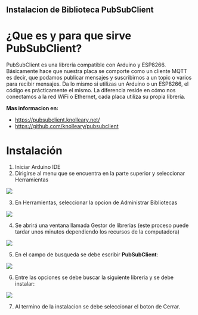 ## Instalacion de Biblioteca PubSubClient

# ¿Que es y para que sirve PubSubClient?
PubSubClient es una librería compatible con Arduino y ESP8266. Básicamente hace que nuestra placa se comporte como un cliente MQTT es decir, que podamos publicar mensajes y suscribirnos a un topic o varios para recibir mensajes. Da lo mismo si utilizas un Arduino o un ESP8266, el código es prácticamente el mismo. La diferencia reside en cómo nos conectamos a la red WiFi o Ethernet, cada placa utiliza su propia librería.

**Mas informacion en:**
- https://pubsubclient.knolleary.net/
- https://github.com/knolleary/pubsubclient

# Instalación
1. Iniciar Arduino IDE
2. Dirigirse al menu que se encuentra en la parte superior y seleccionar Herramientas

![]( menu_herramientas )

3. En Herramientas, seleccionar la opcion de Administrar Bibliotecas

![]( administrar_Bibliotecas )

4. Se abrirá una ventana llamada Gestor de librerias (este proceso puede tardar unos minutos dependiendo los recursos de la computadora)

![]( gestor_librerias )

5. En el campo de busqueda se debe escribir **PubSubClient**:

![]( busqueda_biblioteca )

6. Entre las opciones se debe buscar la siguiente libreria y se debe instalar:

![]( instalacion_biblioteca )

7. Al termino de la instalacion se debe seleccionar el boton de Cerrar.
